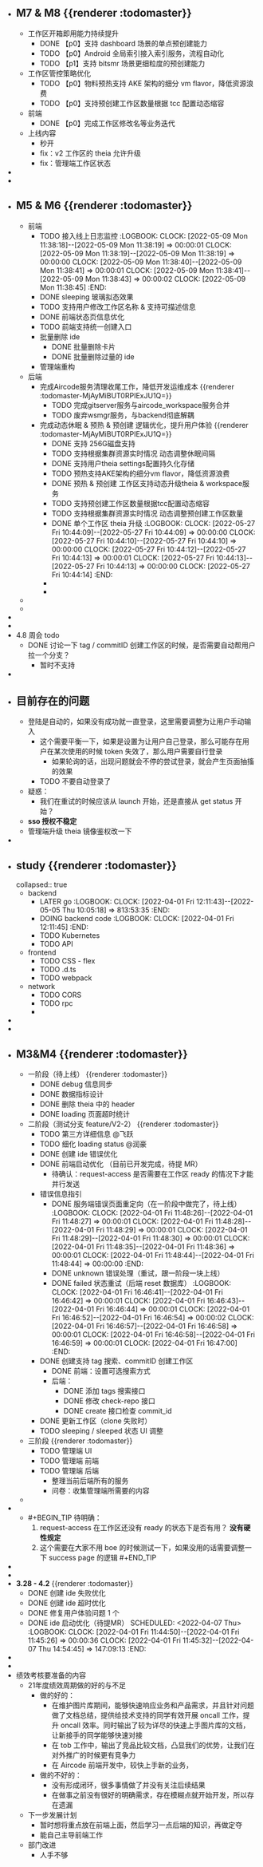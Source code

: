 - ## M7 & M8 {{renderer :todomaster}}
	- 工作区开箱即用能力持续提升
		- DONE 【p0】支持 dashboard 场景的单点预创建能力
		- TODO 【p0】Android 全局索引接入索引服务，流程自动化
		- TODO 【p1】支持 bitsmr 场景更细粒度的预创建能力
	- 工作区管控策略优化
		- TODO 【p0】物料预热支持 AKE 架构的细分 vm flavor，降低资源浪费
		- TODO 【p0】支持预创建工作区数量根据 tcc 配置动态缩容
	- 前端
		- DONE 【p0】完成工作区修改名等业务迭代
	- 上线内容
		- 秒开
		- fix：v2 工作区的 theia 允许升级
		- fix：管理端工作区状态
-
-
- ##  M5 & M6 {{renderer :todomaster}}
	- 前端
		- TODO 接入线上日志监控
		  :LOGBOOK:
		  CLOCK: [2022-05-09 Mon 11:38:18]--[2022-05-09 Mon 11:38:19] =>  00:00:01
		  CLOCK: [2022-05-09 Mon 11:38:19]--[2022-05-09 Mon 11:38:19] =>  00:00:00
		  CLOCK: [2022-05-09 Mon 11:38:40]--[2022-05-09 Mon 11:38:41] =>  00:00:01
		  CLOCK: [2022-05-09 Mon 11:38:41]--[2022-05-09 Mon 11:38:43] =>  00:00:02
		  CLOCK: [2022-05-09 Mon 11:38:45]
		  :END:
		- DONE sleeping 玻璃拟态效果
		- TODO 支持用户修改工作区名称 & 支持可描述信息
		- DONE 前端状态页信息优化
		- TODO 前端支持统一创建入口
		- 批量删除 ide
			- DONE 批量删除卡片
			- DONE 批量删除过量的 ide
		- 管理端重构
	- 后端
		- 完成Aircode服务清理收尾工作，降低开发运维成本 {{renderer :todomaster-MjAyMiBUT0RPIExJU1Q=}}
			- TODO 完成gitserver服务与aircode_workspace服务合并
			- TODO 废弃wsmgr服务，与backend彻底解耦
		- 完成动态休眠 & 预热 & 预创建 逻辑优化，提升用户体验  {{renderer :todomaster-MjAyMiBUT0RPIExJU1Q=}}
			- DONE 支持 256G磁盘支持
			- TODO 支持根据集群资源实时情况 动态调整休眠间隔
			- DONE 支持用户theia settings配置持久化存储
			- TODO 预热支持AKE架构的细分vm flavor，降低资源浪费
			- DONE 预热 & 预创建 工作区支持动态升级theia & workspace服务
			- TODO 支持预创建工作区数量根据tcc配置动态缩容
			- TODO 支持根据集群资源实时情况 动态调整预创建工作区数量
			- DONE 单个工作区 theia 升级
			  :LOGBOOK:
			  CLOCK: [2022-05-27 Fri 10:44:09]--[2022-05-27 Fri 10:44:09] =>  00:00:00
			  CLOCK: [2022-05-27 Fri 10:44:10]--[2022-05-27 Fri 10:44:10] =>  00:00:00
			  CLOCK: [2022-05-27 Fri 10:44:12]--[2022-05-27 Fri 10:44:13] =>  00:00:01
			  CLOCK: [2022-05-27 Fri 10:44:13]--[2022-05-27 Fri 10:44:13] =>  00:00:00
			  CLOCK: [2022-05-27 Fri 10:44:14]
			  :END:
			-
			-
	-
	-
-
-
- 4.8 周会 todo
	- DONE 讨论一下 tag / commitID 创建工作区的时候，是否需要自动帮用户拉一个分支？
		- 暂时不支持
-
- ## 目前存在的问题
	- 登陆是自动的，如果没有成功就一直登录，这里需要调整为让用户手动输入
		- 这个需要平衡一下，如果是设置为让用户自己登录，那么可能存在用户在某次使用的时候 token 失效了，那么用户需要自行登录
			- 如果轮询的话，出现问题就会不停的尝试登录，就会产生页面抽搐的效果
		- TODO 不要自动登录了
	- 疑惑：
		- 我们在重试的时候应该从 launch 开始，还是直接从 get status 开始？
	- **sso 授权不稳定**
	- 管理端升级 theia 镜像鉴权改一下
-
- ## study {{renderer :todomaster}}
  collapsed:: true
	- backend
		- LATER go
		  :LOGBOOK:
		  CLOCK: [2022-04-01 Fri 12:11:43]--[2022-05-05 Thu 10:05:18] =>  813:53:35
		  :END:
		- DOING backend code
		  :LOGBOOK:
		  CLOCK: [2022-04-01 Fri 12:11:45]
		  :END:
		- TODO Kubernetes
		- TODO API
	- frontend
		- TODO CSS - flex
		- TODO .d.ts
		- TODO webpack
	- network
		- TODO CORS
		- TODO rpc
		-
-
-
- ## M3&M4 {{renderer :todomaster}}
	- 一阶段（待上线） {{renderer :todomaster}}
		- DONE debug 信息同步
		- DONE 数据指标设计
		- DONE 删除 theia 中的 header
		- DONE loading 页面超时统计
	- 二阶段（测试分支 feature/V2-2） {{renderer :todomaster}}
		- TODO 第三方详细信息 @飞跃
		- TODO 细化 loading status @润豪
		- DONE 创建 ide 错误优化
		- DONE 前端启动优化 （目前已开发完成，待提 MR）
			- 待确认：request-access 是否需要在工作区 ready 的情况下才能并行发送
		- 错误信息指引
			- DONE 服务端错误页面重定向（在一阶段中做完了，待上线）
			  :LOGBOOK:
			  CLOCK: [2022-04-01 Fri 11:48:26]--[2022-04-01 Fri 11:48:27] =>  00:00:01
			  CLOCK: [2022-04-01 Fri 11:48:28]--[2022-04-01 Fri 11:48:29] =>  00:00:01
			  CLOCK: [2022-04-01 Fri 11:48:29]--[2022-04-01 Fri 11:48:30] =>  00:00:01
			  CLOCK: [2022-04-01 Fri 11:48:35]--[2022-04-01 Fri 11:48:36] =>  00:00:01
			  CLOCK: [2022-04-01 Fri 11:48:44]--[2022-04-01 Fri 11:48:44] =>  00:00:00
			  :END:
			- DONE unknown 错误处理（重试，跟一阶段一块上线）
			- DONE failed 状态重试（后端 reset 数据库）
			  :LOGBOOK:
			  CLOCK: [2022-04-01 Fri 16:46:41]--[2022-04-01 Fri 16:46:42] =>  00:00:01
			  CLOCK: [2022-04-01 Fri 16:46:43]--[2022-04-01 Fri 16:46:44] =>  00:00:01
			  CLOCK: [2022-04-01 Fri 16:46:52]--[2022-04-01 Fri 16:46:54] =>  00:00:02
			  CLOCK: [2022-04-01 Fri 16:46:57]--[2022-04-01 Fri 16:46:58] =>  00:00:01
			  CLOCK: [2022-04-01 Fri 16:46:58]--[2022-04-01 Fri 16:46:59] =>  00:00:01
			  CLOCK: [2022-04-01 Fri 16:47:00]
			  :END:
		- DONE 创建支持 tag 搜索、commitID 创建工作区
			- DONE 前端：设置可选搜索方式
			- 后端：
				- DONE 添加 tags 搜索接口
				- DONE 修改 check-repo 接口
				- DONE create 接口检查 commit_id
		- DONE 更新工作区（clone 失败时）
		- TODO sleeping / sleeped 状态 UI 调整
	- 三阶段 {{renderer :todomaster}}
		- TODO 管理端 UI
		- TODO 管理端 前端
		- TODO 管理端 后端
			- 整理当前后端所有的服务
			- 问卷：收集管理端所需要的内容
	-
-
	- #+BEGIN_TIP
	  待明确：
	  1. request-access 在工作区还没有 ready 的状态下是否有用？ **没有硬性规定**
	  2. 这个需要在大家不用 boe 的时候测试一下，如果没用的话需要调整一下 success page 的逻辑
	  #+END_TIP
-
-
- **3.28 - 4.2** {{renderer :todomaster}}
	- DONE 创建 ide 失败优化
	- DONE 创建 ide 超时优化
	- DONE 修复用户体验问题 1 个
	- DONE ide 启动优化（待提MR）
	  SCHEDULED: <2022-04-07 Thu>
	  :LOGBOOK:
	  CLOCK: [2022-04-01 Fri 11:44:50]--[2022-04-01 Fri 11:45:26] =>  00:00:36
	  CLOCK: [2022-04-01 Fri 11:45:32]--[2022-04-07 Thu 14:54:45] =>  147:09:13
	  :END:
-
-
- 绩效考核要准备的内容
	- 21年度绩效周期做的好的与不足
		- 做的好的：
			- 在维护图片库期间，能够快速响应业务和产品需求，并且针对问题做了文档总结，提供给技术支持的同学有效开展 oncall 工作，提升 oncall 效率。同时输出了较为详尽的快速上手图片库的文档，让新接手的同学能够快速对接
			- 在 tob 工作中，输出了竞品比较文档，凸显我们的优势，让我们在对外推广的时候更有竞争力
			- 在 Aircode 前端开发中，较快上手新的业务，
		- 做的不好的：
			- 没有形成闭环，很多事情做了并没有关注后续结果
			- 在做事之前没有很好的明确需求，存在模糊点就开始开发，所以存在遗漏
	- 下一步发展计划
		- 暂时想将重点放在前端上面，然后学习一点后端的知识，再做定夺
		- 能自己主导前端工作
	- 部门改进
		- 人手不够